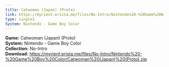 ```yaml
---
title: Catwoman (Japan) (Proto)
link: https://myrient.erista.me/files/No-Intro/Nintendo%20-%20Game%20Boy%20Color/Catwoman%20(Japan)%20(Proto).zip
type: single1
System: Nintendo - Game Boy Color
---
```

<b>Game:</b> Catwoman (Japan) (Proto)<br>
<b>System:</b> Nintendo - Game Boy Color<br>
<b>Collection:</b> No-Intro<br>
<b>Download:</b> https://myrient.erista.me/files/No-Intro/Nintendo%20-%20Game%20Boy%20Color/Catwoman%20(Japan)%20(Proto).zip